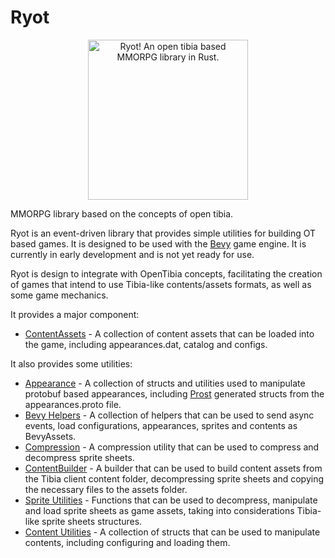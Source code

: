 # Ryot

<div style="text-align: center;">
<img src="https://raw.githubusercontent.com/opentibiabr/Ryot/ae87fdf207d540c901c9c03bb6bbdd0abb8027e4/ryot_compass/assets/ryot_mascot.png" width="256" height="256"  alt="Ryot! An open tibia based MMORPG library in Rust."/>
</div>

MMORPG library based on the concepts of open tibia.

Ryot is an event-driven library that provides simple utilities for building OT based games.
It is designed to be used with the [Bevy](https://bevyengine.org/) game engine.
It is currently in early development and is not yet ready for use.

Ryot is design to integrate with OpenTibia concepts, facilitating the creation
of games that intend to use Tibia-like contents/assets formats, as well as some
game mechanics.

It provides a major component:

- [ContentAssets](src/bevy_ryot/mod.rs) - A collection of content assets that
  can be loaded into the game, including appearances.dat, catalog and configs.

It also provides some utilities:

- [Appearance](src/bevy_ryot/appearances.rs) - A collection of structs and utilities used to
  manipulate protobuf based appearances, including [Prost](https://docs.rs/prost-build/latest/prost_build/) generated
  structs
  from the appearances.proto file.
- [Bevy Helpers](src/bevy_ryot) - A collection of helpers that can be used to send async events,
  load configurations, appearances, sprites and contents as BevyAssets.
- [Compression](src/compression.rs) - A compression utility that can be used to compress
  and decompress sprite sheets.
- [ContentBuilder](src/build/content.rs) - A builder that can be used to build
  content assets from the Tibia client content folder, decompressing sprite sheets and
  copying the necessary files to the assets folder.
- [Sprite Utilities](src/sprites) - Functions that can be used to decompress, manipulate
  and load sprite sheets as game assets, taking into considerations Tibia-like sprite sheets
  structures.
- [Content Utilities](src/content.rs) - A collection of structs that can be used to manipulate
  contents, including configuring and loading them.
